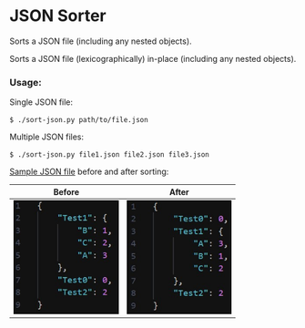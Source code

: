 # JSON Sorter

Sorts a JSON file (including any nested objects).

Sorts a JSON file (lexicographically) in-place (including any nested objects).

### Usage:

Single JSON file:

```
$ ./sort-json.py path/to/file.json
```

Multiple JSON files:

```
$ ./sort-json.py file1.json file2.json file3.json
```

[Sample JSON file](sample.json) before and after sorting:

| Before                                       | After                                      |
| -------------------------------------------- | ------------------------------------------ |
| <img src="images/unsorted.jpg" height="200"> | <img src="images/sorted.jpg" height="200"> |
